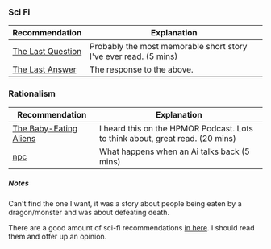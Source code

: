 ### Sci Fi

| Recommendation       | Explanation |
| -------------------- |-------------|
| [The Last Question](http://filer.case.edu/dts8/thelastq.htm) | Probably the most memorable short story I've ever read. (5 mins) |
| [The Last Answer](http://www.thrivenotes.com/the-last-answer/) | The response to the above. |


### Rationalism

| Recommendation       | Explanation |
| -------------------- |-------------|
| [The Baby-Eating Aliens](http://lesswrong.com/lw/y5/the_babyeating_aliens_18/) | I heard this on the HPMOR Podcast. Lots to think about, great read.  (20 mins) |
| [npc](http://yudkowsky.net/other/fiction/npc) | What happens when an Ai talks back (5 mins) |


##### Notes

Can't find the one I want, it was a story about people being eaten by a dragon/monster and was about defeating death.

There are a good amount of sci-fi recommendations [in here](https://news.ycombinator.com/item?id=7203095). I should read them and offer up an opinion.
